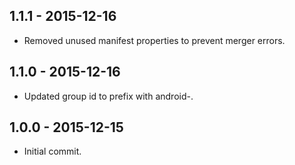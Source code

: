 ## 1.1.1 - 2015-12-16

- Removed unused manifest properties to prevent merger errors.

## 1.1.0 - 2015-12-16

- Updated group id to prefix with android-.

## 1.0.0 - 2015-12-15

- Initial commit.